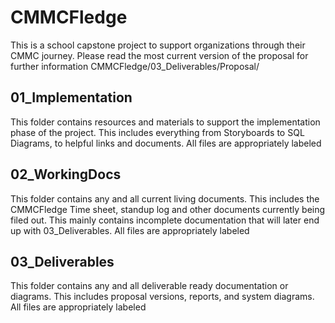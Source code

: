 # CMMCFledge
This is a school capstone project to support organizations through their CMMC journey. Please read the most current version of the proposal for further information CMMCFledge/03_Deliverables/Proposal/
## 01_Implementation
This folder contains resources and materials to support the implementation phase of the project. This includes everything from Storyboards to SQL Diagrams, to helpful links and documents. All files are appropriately labeled
## 02_WorkingDocs
This folder contains any and all current living documents. This includes the CMMCFledge Time sheet, standup log and other documents currently being filed out. This mainly contains incomplete documentation that will later end up with 03_Deliverables. All files are appropriately labeled
## 03_Deliverables
This folder contains any and all deliverable ready documentation or diagrams. This includes proposal versions, reports, and system diagrams. All files are appropriately labeled